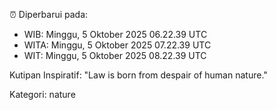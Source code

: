 ⏰ Diperbarui pada:
- WIB: Minggu, 5 Oktober 2025 06.22.39 UTC
- WITA: Minggu, 5 Oktober 2025 07.22.39 UTC
- WIT: Minggu, 5 Oktober 2025 08.22.39 UTC

Kutipan Inspiratif:
"Law is born from despair of human nature."


Kategori: nature

